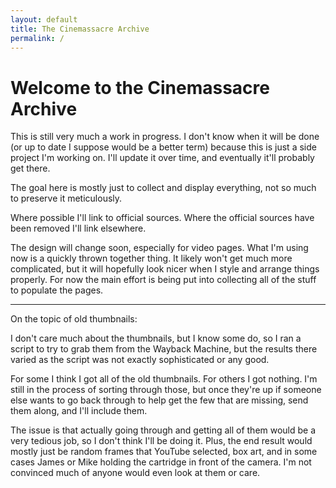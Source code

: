 ```yaml
---
layout: default
title: The Cinemassacre Archive
permalink: /
---
```


# Welcome to the Cinemassacre Archive

This is still very much a work in progress. I don't know when it will be done (or up to date I suppose would be a better term) because this is just a side project I'm working on. I'll update it over time, and eventually it'll probably get there.

The goal here is mostly just to collect and display everything, not so much to preserve it meticulously.

Where possible I'll link to official sources. Where the official sources have been removed I'll link elsewhere.

The design will change soon, especially for video pages. What I'm using now is a quickly thrown together thing. It likely won't get much more complicated, but it will hopefully look nicer when I style and arrange things properly. For now the main effort is being put into collecting all of the stuff to populate the pages.

---

On the topic of old thumbnails:

I don't care much about the thumbnails, but I know some do, so I ran a script to try to grab them from the Wayback Machine, but the results there varied as the script was not exactly sophisticated or any good.

For some I think I got all of the old thumbnails. For others I got nothing. I'm still in the process of sorting through those, but once they're up if someone else wants to go back through to help get the few that are missing, send them along, and I'll include them.

The issue is that actually going through and getting all of them would be a very tedious job, so I don't think I'll be doing it. Plus, the end result would mostly just be random frames that YouTube selected, box art, and in some cases James or Mike holding the cartridge in front of the camera. I'm not convinced much of anyone would even look at them or care.